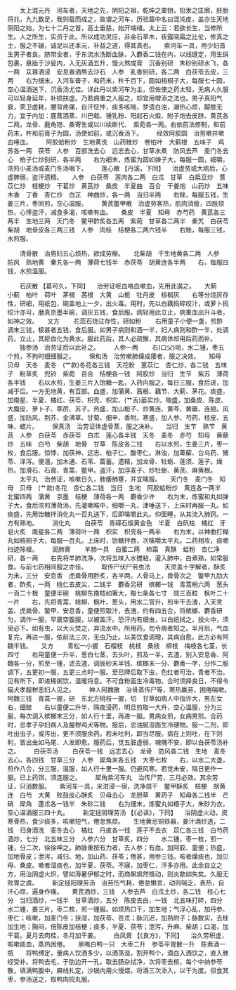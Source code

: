 <!-- { "loadSidebar": true } -->
　　太上混元丹　河车者，天地之先，阴阳之祖，乾坤之橐钥，铅汞之匡廓，胚胎将兆，九九数足，我则载而成之，故谓之河车，历验篇中名曰混沌皮，盖亦生天地阴阳之始，为七十二丹之首，高士垂慈，始开端绪。太上云：若欲长生，当修所生。人之所生，实资于此。所以成功灵应，非金石草木，夜露晓霜之比伦，修真之士，服之不辍，诚足以还本元，补益之道，得其真也。　　紫河车一具，用少妇首生男子者良。脐带全者，于东流水洗断血脉，入麝香二钱在内，以线缝定，用生绢包裹，悬胎于沙瓮内，入无灰酒五升，慢火熬成膏　沉香别研　朱砂别研水飞，各一两　苁蓉酒浸　安息香酒熬去沙石　人参　乳香别研，各二两　白茯苓去皮，三两　　右为细末，入河车膏子，和药末，杵千百下，圆如梧桐子大，每服七十圆，空心温酒送下，沉香汤尤佳。详此丹以紫河车为主，但佐使之药太轻，无病人久服可以轻身延年，补损扶虚。乃若病重之人服之，却宜用增添之法也。男子真阳气衰，荣卫虚耗，腰背疼痛，自汗怔忡，痰多咳喘，梦遗白浊，潮热心烦，脚膝无力，宜于内加：鹿茸酒蒸、川巴戟、锺乳粉、阳起石火煅、附子炮去皮脐、黄芪各二两，龙骨、鹿角镑、桑寄生或以川续断代、　紫菀各一两。右依前法修制，和前药末，杵和前膏子为圆，汤使如前，或沉香汤下。
　　经效阿胶圆　治劳嗽并嗽血唾血。
　　阿胶蛤粉炒　生地黄洗　山药銼炒　卷柏叶　大蓟根　五味子　鸡苏各一两　茯苓　人参　百部洗去心　远志去心，甘草水煮　防风去芦　麦门冬去心　柏子仁炒别研，各半两　　右为细末，炼蜜为圆如弹子大，每服一圆，细嚼，浓煎小麦汤或麦门冬汤咽下。
　　莲心散 【丹溪，下同】 　治虚劳或大病后，心虚脾弱，盗汗遗精。　　人参　白茯苓　莲肉各二两　白朮　甘草　白扁豆炒　薏苡仁炒　桔梗炒　干葛炒　黄芪炒　桑皮　半夏曲　百合　干姜炮　山药炒　五味　木香　丁香　杏仁炒　白芷　神曲炒，各一两　当归半两　　右銼，每服五钱，生姜三片，枣同煎，空心温服。
　　黄芪鳖甲散　治虚劳客热，肌肉消瘦，四肢烦热，心悸盗汗，减食多渴，咳嗽有血。　　桑皮　半夏　知母　赤芍药　黄芪各三两半　生地三两　天门冬　鳖甲酢炙各五两　紫菀　甘草各二两半　秦艽　白茯苓　柴胡　地骨皮各三两三钱　人参　肉桂　桔梗各二两六钱半　　右銼，每服三钱，水煎服。

　　清骨散　治男妇五心烦热，欲成劳瘵。　　北柴胡　干生地黄各二两　人参　防风　熟地黄　秦艽各一两　薄荷七钱半　赤茯苓　胡黄连各半两　　右，每服四钱，水煎温服。

　　石灰散 【葛可久，下同】 　治劳证呕血咯血嗽血，先用此遏之。　　大蓟　小蓟　柏叶　荷叶　茅根　茜根　大黄　山栀　牡丹皮　棕榈灰　　右等分烧灰存性，研细，用纸包，碗盖地上一夕，出火毒。用时，先以白藕捣碎绞汁，或萝卜捣绞汁亦可，磨真京墨半碗，调灰五钱，食后服。病轻用此立止，病重血出升斗者，如神之效。　　又方
　　花蕊石烧过存性，研如粉
　　右用童子小便一盏，煎酢调末三钱，极甚者五钱，食后服。如男子病则和酒一半，妇人病则和酢一半，处调药，立止，其瘀血化为黄水。服此药后，其人必疏懈，其病体却用后药而补。
　　独参汤　治劳证后以此补之。
　　人参一两
　　右(口父)咀，水二锺，枣五个煎，不拘时细细服之。
　　保和汤　治劳嗽肺燥成痿者，服之决效。　　知母　贝母　天冬　麦冬　(艹款)冬花各三钱　天花粉　薏苡仁　杏仁炒，各二钱　五味子　粉草炙　兜铃　紫菀　百合　桔梗各一钱　阿胶炒　当归　生芐　紫苏　薄荷各半钱　　右以水煎，生姜三片入饴糖一匙，入药内服之，每日三服，食后进，加减于后。一方无地黄，有百部。血盛，加蒲黄、茜根、藕节、大蓟、茅花。痰盛，加南星、半夏、橘红、茯苓、枳壳、枳实、(艹舌)蒌实炒。喘盛，加桑皮、陈皮、大腹皮、萝卜子、葶苈、苏子。热盛，加山栀子、炒黄连、黄芩、黄蘗、连翘。风盛，加防风、荆芥、金沸草、甘菊、细辛、香附。寒盛，加人参、芍药、桂皮、五味、蜡片。
　　保真汤　治劳证体虚骨蒸，服之决补。　　当归　生芐　熟芐　黄芪　人参　白茯苓　赤茯苓　白朮　莲心各半钱　天冬　麦冬　赤芍　知母　黄蘗炒　五味　白芍　柴胡　地骨　甘草　陈皮各二钱　　右以水煎，生姜三片，枣一枚，食后服。惊悸，加茯神、远志、柏子仁、酸枣仁。淋浊，加萆薢、台乌药、猪苓、泽泻。便濇，加木通、石苇、萹蓄。遗精，加龙骨、牡蛎、莲须、莲子。燥热，加滑石、石膏、青蒿、鳖甲。盗汗，加浮麦子、炒牡蛎、黄芪、麻黄根。
　　太平丸　治劳证，咳嗽日久，肺痿肺壅，并宜噙服。　　天门冬　麦门冬　知母　贝母　(艹款)冬花　杏仁各二钱　当归　生地　阿胶蛤粉炒　黄连各一两半　北蜜四两　蒲黄　京墨　桔梗　薄荷各一两　麝香少许　　右为末，炼蜜和丸如弹子大，食后浓煎薄荷汤，先灌嗽喉中，细嚼一丸，津唾送下，上床时再服一丸。如痰盛，先用饴糖拌消化丸一百丸送下，后即噙嚼此丸，仰面睡，从其流入肺窍。一方有熟地。
　　消化丸
　　白茯苓　青礞石煅黄金色　半夏　白矾枯　橘红　牙皂火炙　南星各二两　薄荷叶一两　枳实　枳壳各一两半　　右为末，以神曲打糊丸如梧桐子大，每服一百丸。上床时，饴糖拌吞，次噙嚼太平丸，二药相攻，痰嗽扫迹除根。
　　润肺膏
　　羊肺一具　白蜜二两　柿霜　真酥　蛤粉　杏仁净研，各一两　　右先将羊肺洗净，次将五味入水搅粘，灌入肺中，白煮熟，如常服食。与前七药相间服之亦佳。
　　取传尸伏尸劳虫法
　　天灵盖十字解者，酥炙为末，三分　安息香　虎粪骨用酢炙，各半两。人骨马上，兽骨次之　鳖甲九肋大者，酢炙，一两　桃仁去皮尖，二钱半　麝香另研　槟榔一钱　青蒿梢六两　葱头一百二十根　童便半碗　桃柳东南枝如箸大，每七条各七寸　豉三百粒　枫叶二十一片　　右，先将青蒿、桃柳、枫叶、葱头，用水二官升，煎半干去渣，入天灵盖、虎粪骨、鳖甲、安息香，童便煎取汁，去渣，约有四五合，将槟榔、麝香研匀，调作一服，早晨空腹服，以被盖汗。恐汗内有细虫，以白纸拭之，投火中，须臾必下。如有虫，以大火焚之，弃流水中。所用药，勿令病者知之。半月后，气血复完，再进一服，依前法三次，无虫乃止。以美饮食调理，其病自愈。此方必有阿魏半钱。　　又方
　　青松一小握　石榴枝　桃枝　桑枝　柳枝　梅枝各七茎，长四寸　　右用童便一升半，葱白七茎，去头叶，煎及一半，去渣，别入安息香、阿魏各一分，煎至一锺，滤去渣，调辰砂末半钱、槟榔末一分、麝香一字，分作二服调下，五更初一服，五更三点时一服。至巳牌后取下虫，色红者可治，青者不治。见有所下，即进稀粥饮，温暖将息。不可食粉面生冷毒物。合时须择良日，不得令猫犬孝服秽恶妇人见之。
　　神人阿魏散　治骨蒸传尸等，寒热羸劳，困倦喘嗽。　　阿魏三钱　青蒿一握，研　东北方桃枝一握，切　甘草如病人中指许大，男左女右，细銼　　右以童便二升半，隔夜浸药，明旦煎取一大升，空心温服，分为三服，每次调入槟榔末三分，如人行十里，再进一服。男病女煎，女病男煎。合药时，忌孝子孕妇病人及腥秽鸡犬等物。服后，忌油腻湿面生冷硬物。服一二剂，即吐出虫子，或泻出，更不须服余药。若未吐利，即当尽服。病在上则吐，在下则利，皆出虫如马尾、人发即愈。服药后，觉五脏虚弱，魂魄不安，即以白茯苓汤补之。
　　白茯苓汤
　　白茯苓一钱　远志去心　龙骨　防风各二钱　生地　麦冬去心，各四钱　甘草三分　人参　犀角末各五钱　大枣七枚　　右，以水二大盏，煎作八合，分三服，温服，如人行十里一服。仍避风寒。若觉未安，隔日更作一服。已上药饵，须连服之。
　　犀角紫河车丸　治传尸劳，三月必效。其余劳证，只消数服。　　紫河车一具，米泔浸一宿，洗净焙干　鳖甲酥炙　桔梗　胡黄连　白芍　大黄　败鼓皮心酥炙　贝母去心　龙胆草　黄药子　知母各二钱半　芒硝　犀角　蓬朮各一钱半　朱砂二钱　　右为细末，炼蜜丸如梧子大，朱砂为衣，空心温酒服三四十丸。
　　新定拯阴理劳汤 【《必读》，下同】 　治阴虚火动，皮寒骨热，食少痰多，咳嗽短气，倦怠焦烦。　　生地黄忌铜铁器，姜汁酒炒透，二钱　归身酒洗　麦冬去心　橘红　丹皮各一钱　莲子不去衣　苡仁各三钱　白芍药酒炒，七分　北五味三分　人参六分　甘草炙，四分　　水二锺，枣一枚，煎一锺，分二次，徐徐呷之。肺脉重按有力者，去人参；有血，加阿胶、童便；热盛，加地骨皮；泄泻，减归、地，加山药、茯苓；倦甚，用参三钱。咳者燥痰也，加贝母、桑皮。嗽者湿痰也，加半夏、茯苓。不寐，加枣仁，汗多亦用。此余自立之方，用治阴虚火炽，譬如溽暑伊郁之时，而商飙飒然倏动，则炎歊如失矣。久服无败胃之虞。
　　新定拯阳理劳汤　治劳伤气耗，倦怠懒言，动则喘乏，表热，自汗心烦，遍身作痛。　　黄芪酒炒，三钱　人参去芦　白朮土炒，各二钱　桂心七分　当归酒炒，一钱半　甘草酒炒，五分　陈皮去白，一钱　北五味打碎，四分　　水二锺，姜三片，枣二枚，煎一锺服。如烦热口干，加生地；气浮心乱，加丹参、枣仁；咳嗽，加麦门冬；挟湿，加茯苓、苍朮；脉沉迟，加熟附子；脉数实，去桂加生地；胸闷，倍陈皮加桔梗；痰多，半夏、茯苓；泄泻，升麻、柴胡；口渴，加干葛。夏月去肉桂，冬月加干姜。
　　白凤膏 【《良方》，下同】 　治久劳积虚，咳嗽痰血，蒸热困倦。　　黑嘴白鸭一只　大枣二升　参苓平胃散一升　陈煮酒一瓶　　将鸭缚定，量病人饮酒多少，以酒荡温，割开鸭个，滴血入酒饮之，直入肺经受补。将鸭去毛，于肋边开一孔，取去肠杂拭净，次将枣去核，每个中纳参苓散，填满鸭腹中，麻线扎定，沙锅内用火慢煨，将酒三次添入，以干为度。但食其枣，参汤送之，取鸭肉捣丸服。
